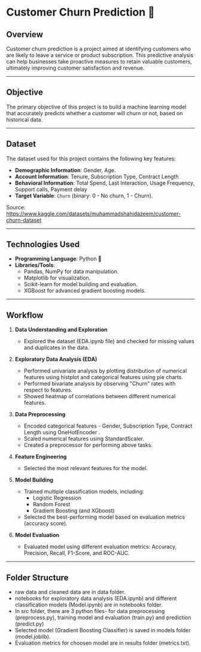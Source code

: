 # Customer Churn Prediction 🚀

## **Overview**
Customer churn prediction is a project aimed at identifying customers who are likely to leave a service or product subscription. This predictive analysis can help businesses take proactive measures to retain valuable customers, ultimately improving customer satisfaction and revenue.

--- 

## **Objective**
The primary objective of this project is to build a machine learning model that accurately predicts whether a customer will churn or not, based on historical data.

---

## **Dataset**
The dataset used for this project contains the following key features:
- **Demographic Information**: Gender, Age.
- **Account Information**: Tenure, Subscription Type, Contract Length
- **Behavioral Information**: Total Spend, Last Interaction, Usage Frequency, Support calls, Payment delay
- **Target Variable**: `Churn` (binary: 0 - No churn, 1 - Churn).

Source: https://www.kaggle.com/datasets/muhammadshahidazeem/customer-churn-dataset

---

## **Technologies Used**
- **Programming Language**: Python 🐍
- **Libraries/Tools**:
  - Pandas, NumPy for data manipulation.
  - Matplotlib for visualization.
  - Scikit-learn for model building and evaluation.
  - XGBoost for advanced gradient boosting models.

---

## **Workflow**
1. **Data Understanding and Exploration**  
   - Explored the dataset (EDA.ipynb file) and checked for missing values and duplicates in the data.
   
2. **Exploratory Data Analysis (EDA)**  
   - Performed univariate analysis by plotting distribution of numerical features using histplot and categorical features using pie charts.
   - Performed bivariate analysis by observing "Churn" rates with respect to features.
   - Showed heatmap of correlations between different numerical features.

3. **Data Preprocessing**  
   - Encoded categorical features - Gender, Subscription Type, Contract Length using OneHotEncoder .
   - Scaled numerical features using StandardScaler.
   - Created a preprocessor for performing above tasks.

4. **Feature Engineering**  
   - Selected the most relevant features for the model.

5. **Model Building**  
   - Trained multiple classification models, including:
     - Logistic Regression
     - Random Forest
     - Gradient Boosting (and XGboost) 
   - Selected the best-performing model based on evaluation metrics (accuracy score).

6. **Model Evaluation**  
   - Evaluated model using different evaluation metrics: Accuracy, Precision, Recall, F1-Score, and ROC-AUC.

---

## **Folder Structure**
- raw data and cleaned data are in data folder.
- notebooks for exploratory data analysis (EDA.ipynb) and different classification models (Model.ipynb) are in notebooks folder.
- In src folder, there are 3 python files- for data preprocessing (preprocess.py), training model and evaluation (train.py) and prediction (predict.py)
- Selected model (Gradient Boosting Classifier) is saved in models folder (model.joblib).
- Evaluation metrics for choosen model are in results folder (metrics.txt).